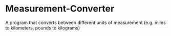 # Measurement-Converter
A program that converts between different units of measurement (e.g. miles to kilometers, pounds to kilograms)
